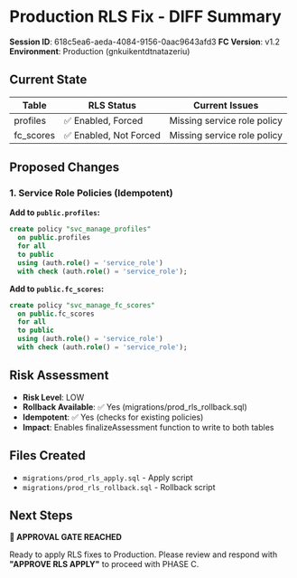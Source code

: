 # Production RLS Fix - DIFF Summary

**Session ID**: 618c5ea6-aeda-4084-9156-0aac9643afd3
**FC Version**: v1.2
**Environment**: Production (gnkuikentdtnatazeriu)

## Current State

| Table | RLS Status | Current Issues |
|-------|------------|----------------|
| profiles | ✅ Enabled, Forced | Missing service role policy |
| fc_scores | ✅ Enabled, Not Forced | Missing service role policy |

## Proposed Changes

### 1. Service Role Policies (Idempotent)

**Add to `public.profiles`:**
```sql
create policy "svc_manage_profiles"
  on public.profiles
  for all
  to public
  using (auth.role() = 'service_role')
  with check (auth.role() = 'service_role');
```

**Add to `public.fc_scores`:**
```sql
create policy "svc_manage_fc_scores"
  on public.fc_scores
  for all
  to public
  using (auth.role() = 'service_role')
  with check (auth.role() = 'service_role');
```

## Risk Assessment

- **Risk Level**: LOW
- **Rollback Available**: ✅ Yes (migrations/prod_rls_rollback.sql)
- **Idempotent**: ✅ Yes (checks for existing policies)
- **Impact**: Enables finalizeAssessment function to write to both tables

## Files Created

- `migrations/prod_rls_apply.sql` - Apply script
- `migrations/prod_rls_rollback.sql` - Rollback script

## Next Steps

**🛑 APPROVAL GATE REACHED**

Ready to apply RLS fixes to Production. Please review and respond with **"APPROVE RLS APPLY"** to proceed with PHASE C.